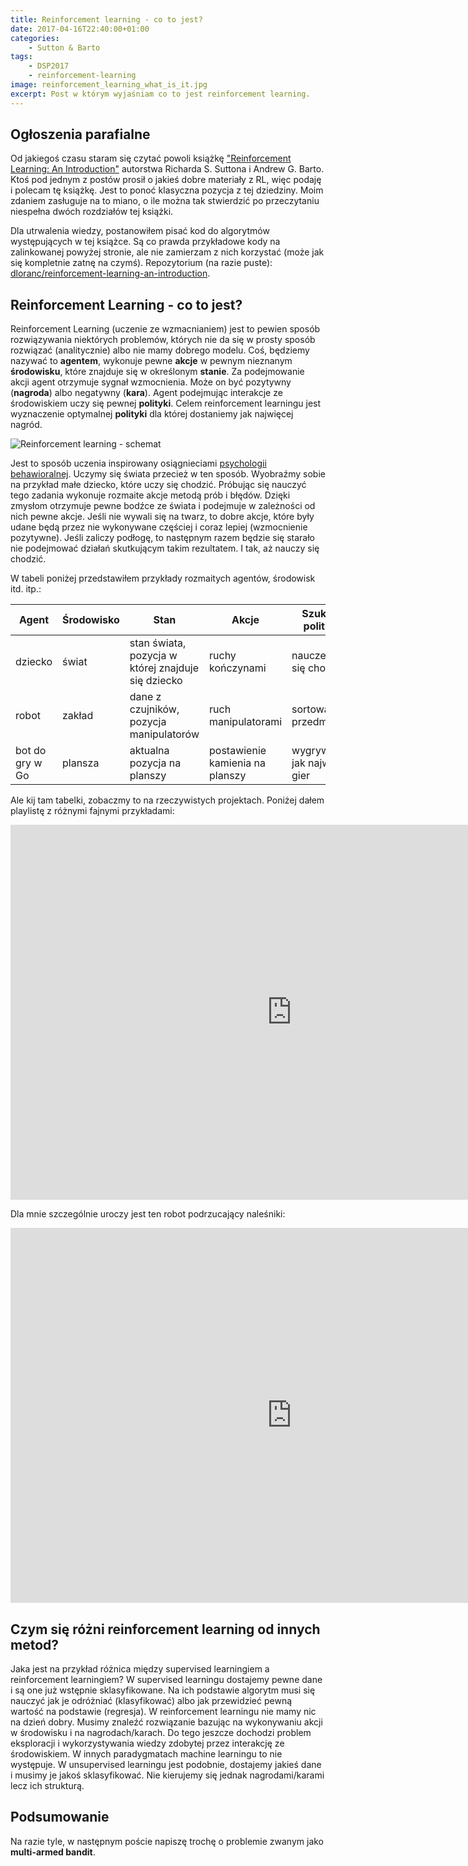 ```yaml
---
title: Reinforcement learning - co to jest?
date: 2017-04-16T22:40:00+01:00
categories:
    - Sutton & Barto
tags:
    - DSP2017
    - reinforcement-learning
image: reinforcement_learning_what_is_it.jpg
excerpt: Post w którym wyjaśniam co to jest reinforcement learning.
---
```

## Ogłoszenia parafialne
Od jakiegoś czasu staram się czytać powoli książkę ["Reinforcement Learning: An Introduction"](http://incompleteideas.net/sutton/book/the-book-2nd.html) autorstwa Richarda S. Suttona i Andrew G. Barto. Ktoś pod jednym z postów prosił o jakieś dobre materiały z RL, więc podaję i polecam tę książkę. Jest to ponoć klasyczna pozycja z tej dziedziny. Moim zdaniem zasługuje na to miano, o ile można tak stwierdzić po przeczytaniu niespełna dwóch rozdziałów tej książki.

Dla utrwalenia wiedzy, postanowiłem pisać kod do algorytmów występujących w tej książce. Są co prawda przykładowe kody na zalinkowanej powyżej stronie, ale nie zamierzam z nich korzystać (może jak się kompletnie zatnę na czymś). Repozytorium (na razie puste): [dloranc/reinforcement-learning-an-introduction](https://github.com/dloranc/reinforcement-learning-an-introduction).

## Reinforcement Learning - co to jest?
Reinforcement Learning (uczenie ze wzmacnianiem) jest to pewien sposób rozwiązywania niektórych problemów, których nie da się w prosty sposób rozwiązać (analitycznie) albo nie mamy dobrego modelu. Coś, będziemy nazywać to **agentem**, wykonuje pewne **akcje** w pewnym nieznanym **środowisku**, które znajduje się w określonym **stanie**. Za podejmowanie akcji agent otrzymuje sygnał wzmocnienia. Może on być pozytywny (**nagroda**) albo negatywny (**kara**). Agent podejmując interakcje ze środowiskiem uczy się pewnej **polityki**. Celem reinforcement learningu jest wyznaczenie optymalnej **polityki** dla której dostaniemy jak najwięcej nagród.

![Reinforcement learning - schemat](/images/posts/reinforcement_learning_what_is_it/01.png "Reinforcement learning - schemat")

Jest to sposób uczenia inspirowany osiągnieciami [psychologii behawioralnej](https://pl.wikipedia.org/wiki/Wzmocnienie_(behawioryzm)). Uczymy się świata przecież w ten sposób. Wyobraźmy sobie na przykład małe dziecko, które uczy się chodzić. Próbując się nauczyć tego zadania wykonuje rozmaite akcje metodą prób i błędów. Dzięki zmysłom otrzymuje pewne bodźce ze świata i podejmuje w zależności od nich pewne akcje. Jeśli nie wywali się na twarz, to dobre akcje, które były udane będą przez nie wykonywane częściej i coraz lepiej (wzmocnienie pozytywne). Jeśli zaliczy podłogę, to następnym razem będzie się starało nie podejmować działań skutkującym takim rezultatem. I tak, aż nauczy się chodzić.

W tabeli poniżej przedstawiłem przykłady rozmaitych agentów, środowisk itd. itp.:

| Agent           | Środowisko | Stan                                               | Akcje                           | Szukana polityka               |
| --------------- | ---------- | -------------------------------------------------- | ------------------------------- | ------------------------------ |
| dziecko         | świat      | stan świata, pozycja w której znajduje się dziecko | ruchy kończynami                | nauczenie się chodzić          |
| robot           | zakład     | dane z czujników, pozycja manipulatorów            | ruch manipulatorami             | sortowanie przedmiotów         |
| bot do gry w Go | plansza    | aktualna pozycja na planszy                        | postawienie kamienia na planszy | wygrywająca jak najwięcej gier |

Ale kij tam tabelki, zobaczmy to na rzeczywistych projektach. Poniżej dałem playlistę z różnymi fajnymi przykładami:

<div class="video-container"><iframe width="900" height="600" src="https://www.youtube.com/embed/SH3bADiB7uQ?list=PL5nBAYUyJTrM48dViibyi68urttMlUv7e" frameborder="0" allowfullscreen></iframe></div>

Dla mnie szczególnie uroczy jest ten robot podrzucający naleśniki:

<div class="video-container"><iframe width="900" height="600" src="https://www.youtube.com/embed/W_gxLKSsSIE" frameborder="0" allowfullscreen></iframe></div>

## Czym się różni reinforcement learning od innych metod?

Jaka jest na przykład różnica między supervised learningiem a reinforcement learningiem? W supervised learningu dostajemy pewne dane i są one już wstępnie sklasyfikowane. Na ich podstawie algorytm musi się nauczyć jak je odróżniać (klasyfikować) albo jak przewidzieć pewną wartość na podstawie (regresja). W reinforcement learningu nie mamy nic na dzień dobry. Musimy znaleźć rozwiązanie bazując na wykonywaniu akcji w środowisku i na nagrodach/karach. Do tego jeszcze dochodzi problem eksploracji i wykorzystywania wiedzy zdobytej przez interakcję ze środowiskiem. W innych paradygmatach machine learningu to nie występuje. W unsupervised learningu jest podobnie, dostajemy jakieś dane i musimy je jakoś sklasyfikować. Nie kierujemy się jednak nagrodami/karami lecz ich strukturą.

## Podsumowanie
Na razie tyle, w następnym poście napiszę trochę o problemie zwanym jako **multi-armed bandit**.